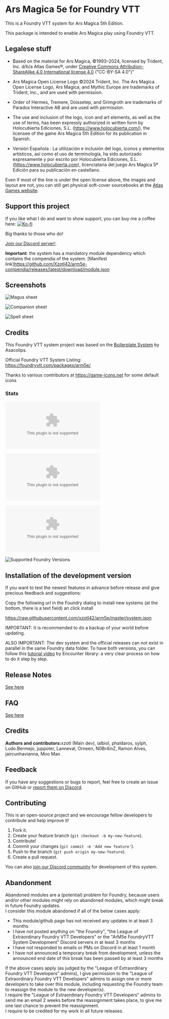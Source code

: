 # Ars Magica 5e for Foundry VTT

This is a Foundry VTT system for Ars Magica 5th Edition.

This package is intended to enable Ars Magica play using Foundry VTT.

## Legalese stuff

- Based on the material for Ars Magica, ©1993–2024, licensed by Trident, Inc. d/b/a Atlas Games®, under [Creative Commons Attribution-ShareAlike 4.0 International license 4.0](https://creativecommons.org/licenses/by-sa/4.0/) ("CC-BY-SA 4.0")"

- Ars Magica Open License Logo ©2024 Trident, Inc. The Ars Magica Open License Logo, Ars Magica, and Mythic Europe are trademarks of Trident, Inc., and are used with permission.

- Order of Hermes, Tremere, Doissetep, and Grimgroth are trademarks of Paradox Interactive AB and are used with permission.

- The use and inclusion of the logo, icon and art elements, as well as the use of terms, has been expressly authorized in written form by Holocubierta Ediciones, S.L. (https://www.holocubierta.com/), the licensee of the game Ars Magica 5th Edition for its publication in Spanish.

- Versión Española : La utilización e inclusión del logo, iconos y elementos artísticos, así como el uso de terminología, ha sido autorizado expresamente y por escrito por Holocubierta Ediciones, S.L. (https://www.holocubierta.com), licenciataria del juego Ars Magica 5ª Edición para su publicación en castellano.

Even if most of the line is under the open license above, the images and layout are not, you can still get physical soft-cover sourcebooks at the [Atlas Games website](https://atlas-games.com).

## Support this project

If you like what I do and want to show support, you can buy me a coffee here:
[![Ko-fi](https://img.shields.io/badge/Ko--fi-xzotl-00B9FE?logo=kofi)](https://ko-fi.com/xzotl)

Big thanks to those who do!

[Join our Discord server!](https://discord.gg/DdDetc9SYP).

**Important**: the system has a mandatory module dependency which contains the compendia of the system.
[Manifest link]<https://github.com/Xzotl42/arm5e-compendia/releases/latest/download/module.json>

## Screenshots

![Magus sheet](./website/img/Magus_sheet.webp)

![Companion sheet](./website/img/Companion_sheet.webp)

![Spell sheet](./website/img/Spell_sheet.webp)

## Credits

This Foundry VTT system project was based on the [Boilerplate System](https://gitlab.com/asacolips-projects/foundry-mods/boilerplate) by Asacolips.

Official Foundry VTT System Listing: https://foundryvtt.com/packages/arm5e/

Thanks to various contributors at https://game-icons.net for some default icons

### Stats

![Latest Release Download Count](https://img.shields.io/github/downloads/Xzotl42/arm5e/latest/arm5e.zip)

![Release 2.2.4.24 Download Count](https://img.shields.io/github/downloads/Xzotl42/arm5e/v2.2.4.24/arm5e.zip)

![Release 2.0.2.9 Download Count (V10)](https://img.shields.io/github/downloads/Xzotl42/arm5e/v2.0.2.9/arm5e.zip)

![Supported Foundry Versions](https://img.shields.io/endpoint?url=https://foundryshields.com/version?url=https://github.com/Xzotl42/arm5e/releases/latest/download/system.json)

## Installation of the development version

If you want to test the newest features in advance before release and give precious feedback and suggestions:

Copy the following url in the Foundry dialog to install new systems (at the bottom, there is a text field) an click install

https://raw.githubusercontent.com/xzotl42/arm5e/master/system.json

IMPORTANT: It is recommended to do a backup of your world before updating.

ALSO IMPORTANT: The dev system and the official releases can not exist in parallel in the same Foundry data folder. To have both versions, you can follow this [tutorial video](https://youtu.be/B74ZAp3xx3o) by Encounter library: a very clear process on how to do it step by step.

## Release Notes

[See here](ReleaseNotes.md)

## FAQ

[See here](FAQ.md)

## Credits

<b>Authors and contributors:</b>xzotl (Main dev), ialbiol, phaldaros, sylph, Ludo.Bermejo, juppoter, Lanneval, Orneen, N0Br4inZ, Ramon Alves, jaircunhavianna, Moo Man<br>

## Feedback

If you have any suggestions or bugs to report, feel free to create an issue on GitHub or [report them on Discord](https://discord.gg/DdDetc9SYP).

## Contributing

This is an open-source project and we encourage fellow developers to contribute and help improve it!

1. Fork it.
2. Create your feature branch (`git checkout -b my-new-feature`).
3. Contribute!
4. Commit your changes (`git commit -m 'Add new feature'`).
5. Push to the branch (`git push origin my-new-feature`).
6. Create a pull request.

You can also [join our Discord community](https://discord.gg/DdDetc9SYP) for development of this system.

## Abandonment

Abandoned modules are a (potential) problem for Foundry, because users and/or other modules might rely on abandoned modules, which might break in future Foundry updates.<br>
I consider this module abandoned if all of the below cases apply:

<ul>
  <li>This module/github page has not received any updates in at least 3 months</li>
  <li>I have not posted anything on "the Foundry", "the League of Extraordinary Foundry VTT Developers" or the "ArM5e FoundryVTT System Development" Discord servers in at least 3 months</li>

  <li>I have not responded to emails or PMs on Discord in at least 1 month</li>
  <li>I have not announced a temporary break from development, unless the announced end date of this break has been passed by at least 3 months</li>
</ul>
If the above cases apply (as judged by the "League of Extraordinary Foundry VTT Developers" admins), I give permission to the "League of Extraordinary Foundry VTT Developers" admins to assign one or more developers to take over this module, including requesting the Foundry team to reassign the module to the new developer(s).<br>
I require the "League of Extraordinary Foundry VTT Developers" admins to send me an email 2 weeks before the reassignment takes place, to give me one last chance to prevent the reassignment.<br>
I require to be credited for my work in all future releases.
